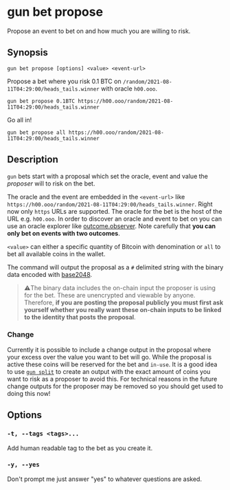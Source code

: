 # gun bet propose

Propose an event to bet on and how much you are willing to risk.

## Synopsis 

```
gun bet propose [options] <value> <event-url>
```

Propose a bet where you risk 0.1 BTC on `/random/2021-08-11T04:29:00/heads_tails.winner` with oracle `h00.ooo`.

```
gun bet propose 0.1BTC https://h00.ooo/random/2021-08-11T04:29:00/heads_tails.winner
```

Go all in!

```
gun bet propose all https://h00.ooo/random/2021-08-11T04:29:00/heads_tails.winner
```

## Description

`gun` bets start with a proposal which set the oracle, event and value the *proposer* will to risk on the bet.

The oracle and the event are embedded in the `<event-url>` like `https://h00.ooo/random/2021-08-11T04:29:00/heads_tails.winner`.
Right now only `https` URLs are supported.
The oracle for the bet is the host of the URL e.g. `h00.ooo`.
In order to discover an oracle and event to bet on you can use an oracle explorer like [outcome.observer](https://outcome.observer).
Note carefully that **you can only bet on events with two outcomes**.

`<value>` can either a specific quantity of Bitcoin with denomination or `all` to bet all available coins in the wallet.

The command will output the proposal as a `#` delimited string with the binary data encoded with [base2048].

> ⚠️The binary data includes the on-chain input the proposer is using for the bet.
> These are unencrypted and viewable by anyone.
> Therefore, **if you are posting the proposal publicly you must first ask yourself whether you really want these on-chain inputs to be linked to the identity that posts the proposal**.

### Change

Currently it is possible to include a change output in the proposal where your excess over the value you want to bet will go.
While the proposal is active these coins will be reserved for the bet and `in-use`.
It is a good idea to use [`gun split`](../wallet/split.md) to create an output with the exact amount of coins you want to risk as a proposer to avoid this.
For technical reasons in the future change outputs for the proposer may be removed so you should get used to doing this now!

## Options

### `-t, --tags <tags>...`

Add human readable tag to the bet as you create it.

### `-y, --yes`

Don't prompt me just answer "yes" to whatever questions are asked.

[base2048]: https://docs.rs/base2048
